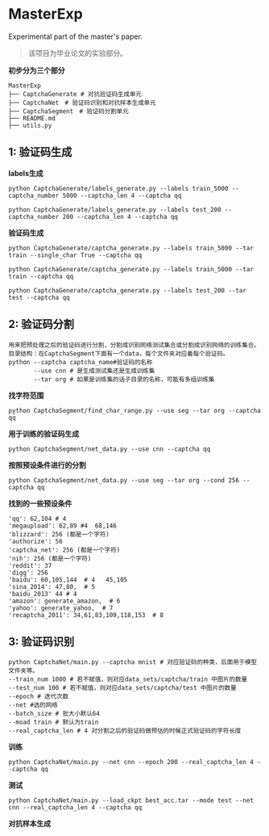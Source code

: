# MasterExp
Experimental part of the master's paper.
> 该项目为毕业论文的实验部分。

**初步分为三个部分**
```
MasterExp
├── CaptchaGenerate # 对抗验证码生成单元
├── CaptchaNet　# 验证码识别和对抗样本生成单元
├── CaptchaSegment　# 验证码分割单元
├── README.md
├── utils.py
```
## 1: 验证码生成

**labels生成**
```shell
python CaptchaGenerate/labels_generate.py --labels train_5000 --captcha_number 5000 --captcha_len 4 --captcha qq
  
python CaptchaGenerate/labels_generate.py --labels test_200 --captcha_number 200 --captcha_len 4 --captcha qq 
```

**验证码生成**
```shell
python CaptchaGenerate/captcha_generate.py --labels train_5000 --tar train --single_char True --captcha qq

python CaptchaGenerate/captcha_generate.py --labels train_5000 --tar train --captcha qq

python CaptchaGenerate/captcha_generate.py --labels test_200 --tar test --captcha qq
```

## 2: 验证码分割
```
用来把预处理之后的验证码进行分割，分割成识别网络测试集合或分割成识别网络的训练集合。
目录结构：在CaptchaSegment下面有一个data，每个文件夹对应着每个验证码。
python --captcha captcha_name#验证码的名称
       --use cnn # 是生成测试集还是生成训练集
       --tar org # 如果是训练集的话子目录的名称，可能有多组训练集
```

**找字符范围**
```shell
python CaptchaSegment/find_char_range.py --use seg --tar org --captcha qq
```

**用于训练的验证码生成**
```shell
python CaptchaSegment/net_data.py --use cnn --captcha qq
```

**按照预设条件进行的分割**
```shell
python CaptchaSegment/net_data.py --use seg --tar org --cond 256 --captcha qq
```

**找到的一些预设条件**
```shell
'qq': 62,104 # 4
'megaupload': 62,89 #4  68,146
'blizzard': 256 (都是一个字符)
'authorize': 56
'captcha_net': 256 (都是一个字符)
'nih': 256 (都是一个字符)
'reddit': 37
'digg': 256
'baidu': 60,105,144  # 4   45,105
'sina_2014': 47,80,  # 5
'baidu_2013' 44 # 4
'amazon': generate_amazon,  # 6
'yahoo': generate_yahoo,  # 7
'recaptcha_2011': 34,61,83,109,118,153  # 8
```
## 3: 验证码识别
```
python CaptchaNet/main.py --captcha mnist # 对应验证码的种类，后面用于模型文件夹等。 
--train_num 1000 # 若不赋值，则对应data_sets/captcha/train 中图片的数量
--test_num 100 # 若不赋值，则对应data_sets/captcha/test 中图片的数量
--epoch # 迭代次数
--net #选的网络
--batch_size # 批大小默认64
--moad train # 默认为train 
--real_captcha_len # 4 对分割之后的验证码做预估的时候正式验证码的字符长度
``` 

**训练**
```shell
python CaptchaNet/main.py --net cnn --epoch 200 --real_captcha_len 4 --captcha qq
```

**测试**
```shell
python CaptchaNet/main.py --load_ckpt best_acc.tar --mode test --net cnn --real_captcha_len 4 --captcha qq 
```

**对抗样本生成**
